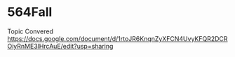 # 564Fall

Topic Convered
https://docs.google.com/document/d/1rtoJR6KnqnZyXFCN4UvyKFQR2DCROiyRnME3lHrcAuE/edit?usp=sharing
